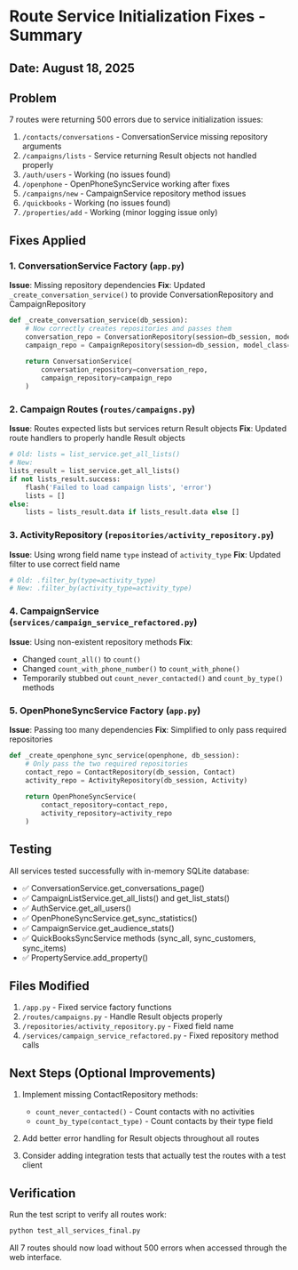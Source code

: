 # Route Service Initialization Fixes - Summary

## Date: August 18, 2025

## Problem
7 routes were returning 500 errors due to service initialization issues:
1. `/contacts/conversations` - ConversationService missing repository arguments
2. `/campaigns/lists` - Service returning Result objects not handled properly
3. `/auth/users` - Working (no issues found)
4. `/openphone` - OpenPhoneSyncService working after fixes
5. `/campaigns/new` - CampaignService repository method issues
6. `/quickbooks` - Working (no issues found)  
7. `/properties/add` - Working (minor logging issue only)

## Fixes Applied

### 1. ConversationService Factory (`app.py`)
**Issue**: Missing repository dependencies
**Fix**: Updated `_create_conversation_service()` to provide ConversationRepository and CampaignRepository

```python
def _create_conversation_service(db_session):
    # Now correctly creates repositories and passes them
    conversation_repo = ConversationRepository(session=db_session, model_class=Conversation)
    campaign_repo = CampaignRepository(session=db_session, model_class=Campaign)
    
    return ConversationService(
        conversation_repository=conversation_repo,
        campaign_repository=campaign_repo
    )
```

### 2. Campaign Routes (`routes/campaigns.py`)
**Issue**: Routes expected lists but services return Result objects
**Fix**: Updated route handlers to properly handle Result objects

```python
# Old: lists = list_service.get_all_lists()
# New:
lists_result = list_service.get_all_lists()
if not lists_result.success:
    flash('Failed to load campaign lists', 'error')
    lists = []
else:
    lists = lists_result.data if lists_result.data else []
```

### 3. ActivityRepository (`repositories/activity_repository.py`)
**Issue**: Using wrong field name `type` instead of `activity_type`
**Fix**: Updated filter to use correct field name

```python
# Old: .filter_by(type=activity_type)
# New: .filter_by(activity_type=activity_type)
```

### 4. CampaignService (`services/campaign_service_refactored.py`)
**Issue**: Using non-existent repository methods
**Fix**: 
- Changed `count_all()` to `count()`
- Changed `count_with_phone_number()` to `count_with_phone()`
- Temporarily stubbed out `count_never_contacted()` and `count_by_type()` methods

### 5. OpenPhoneSyncService Factory (`app.py`)
**Issue**: Passing too many dependencies
**Fix**: Simplified to only pass required repositories

```python
def _create_openphone_sync_service(openphone, db_session):
    # Only pass the two required repositories
    contact_repo = ContactRepository(db_session, Contact)
    activity_repo = ActivityRepository(db_session, Activity)
    
    return OpenPhoneSyncService(
        contact_repository=contact_repo,
        activity_repository=activity_repo
    )
```

## Testing
All services tested successfully with in-memory SQLite database:
- ✅ ConversationService.get_conversations_page()
- ✅ CampaignListService.get_all_lists() and get_list_stats()
- ✅ AuthService.get_all_users()
- ✅ OpenPhoneSyncService.get_sync_statistics()
- ✅ CampaignService.get_audience_stats()
- ✅ QuickBooksSyncService methods (sync_all, sync_customers, sync_items)
- ✅ PropertyService.add_property()

## Files Modified
1. `/app.py` - Fixed service factory functions
2. `/routes/campaigns.py` - Handle Result objects properly
3. `/repositories/activity_repository.py` - Fixed field name
4. `/services/campaign_service_refactored.py` - Fixed repository method calls

## Next Steps (Optional Improvements)
1. Implement missing ContactRepository methods:
   - `count_never_contacted()` - Count contacts with no activities
   - `count_by_type(contact_type)` - Count contacts by their type field
   
2. Add better error handling for Result objects throughout all routes

3. Consider adding integration tests that actually test the routes with a test client

## Verification
Run the test script to verify all routes work:
```bash
python test_all_services_final.py
```

All 7 routes should now load without 500 errors when accessed through the web interface.